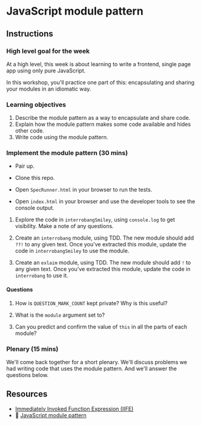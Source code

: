 # JavaScript module pattern

## Instructions

### High level goal for the week

At a high level, this week is about learning to write a frontend, single page app using only pure JavaScript.

In this workshop, you'll practice one part of this: encapsulating and sharing your modules in an idiomatic way.

### Learning objectives

1. Describe the module pattern as a way to encapsulate and share code.
2. Explain how the module pattern makes some code available and hides other code.
3. Write code using the module pattern.

### Implement the module pattern (30 mins)

* Pair up.

* Clone this repo.

* Open `SpecRunner.html` in your browser to run the tests.

* Open `index.html` in your browser and use the developer tools to see the console output.

1. Explore the code in `interrobangSmiley`, using `console.log` to get visibility. Make a note of any questions.

2. Create an `interrobang` module, using TDD. The new module should add `??!` to any given text. Once you've extracted this module, update the code in `interrobangSmiley` to use the module.

3. Create an `exlaim` module, using TDD. The new module should add `!` to any given text. Once you've extracted this module, update the code in `interrobang` to use it.

#### Questions

1. How is `QUESTION_MARK_COUNT` kept private? Why is this useful?

2. What is the `module` argument set to?

3. Can you predict and confirm the value of `this` in all the parts of each module?

### Plenary (15 mins)

We'll come back together for a short plenary.  We'll discuss problems we had writing code that uses the module pattern. And we'll answer the questions below.

## Resources

* [Immediately Invoked Function Expression (IIFE)](http://stackoverflow.com/questions/8228281/what-is-the-function-construct-in-javascript)
* :pill: [JavaScript module pattern](https://github.com/makersacademy/course/blob/master/pills/javascript_module_pattern.md)
